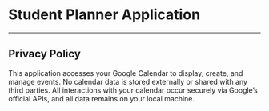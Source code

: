 # Student Planner Application

---

## Privacy Policy

This application accesses your Google Calendar to display, create, and manage events. No calendar data is stored externally or shared with any third parties. All interactions with your calendar occur securely via Google’s official APIs, and all data remains on your local machine.
